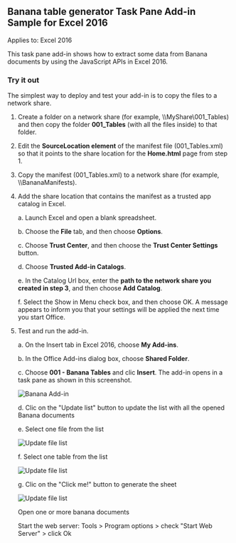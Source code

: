 ## Banana table generator Task Pane Add-in Sample for Excel 2016

Applies to: Excel 2016

This task pane add-in shows how to extract some data from Banana documents by using the JavaScript APIs in Excel 2016.


### Try it out
The simplest way to deploy and test your add-in is to copy the files to a network share.


1. Create a folder on a network share (for example, \\\MyShare\001_Tables) and then copy the folder **001_Tables** (with all the files inside) to that folder.

2. Edit the **SourceLocation element** of the manifest file (001_Tables.xml) so that it points to the share location for the **Home.html** page from step 1.

3. Copy the manifest (001_Tables.xml) to a network share (for example, \\\BananaManifests).

4. Add the share location that contains the manifest as a trusted app catalog in Excel.

	a. Launch Excel and open a blank spreadsheet.
    
    b. Choose the **File** tab, and then choose **Options**.

    c. Choose **Trust Center**, and then choose the **Trust Center Settings** button.

    d. Choose **Trusted Add-in Catalogs**.

    e. In the Catalog Url box, enter the **path to the network share you created in step 3**, and then choose **Add Catalog**.

    f. Select the Show in Menu check box, and then choose OK. A message appears to inform you that your settings will be applied the next time you start Office.

5. Test and run the add-in.

    a. On the Insert tab in Excel 2016, choose **My Add-ins**.

    b. In the Office Add-ins dialog box, choose **Shared Folder**.

    c. Choose **001 - Banana Tables** and clic **Insert**. The add-in opens in a task pane as shown in this screenshot.
    
    ![Banana Add-in](https://raw.githubusercontent.com/BananaAccounting/General/master/OfficeAdd-ins/ExcelAddIns/Images/001_Banana_add_in.png)
    
    d. Clic on the "Update list" button to update the list with all the opened Banana documents
    
    e. Select one file from the list
    
    ![Update file list](https://raw.githubusercontent.com/BananaAccounting/General/master/OfficeAdd-ins/ExcelAddIns/Images/001_Banana_fileSelection.png)
    
    f. Select one table from the list
    
    ![Update file list](https://raw.githubusercontent.com/BananaAccounting/General/master/OfficeAdd-ins/ExcelAddIns/Images/001_Banana_TableSelection.png)
    
    g. Clic on the "Click me!" button to generate the sheet
    
    ![Update file list](https://raw.githubusercontent.com/BananaAccounting/General/master/OfficeAdd-ins/ExcelAddIns/Images/001_Banana_accounts.png)
    
   Open one or more banana documents
   
   Start the web server: Tools > Program options > check "Start Web Server" > click Ok
   
